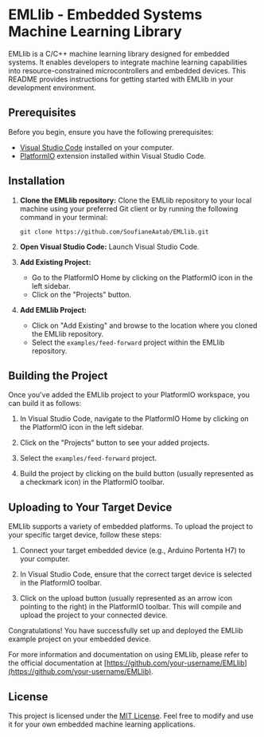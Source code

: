 # EMLlib - Embedded Systems Machine Learning Library

EMLlib is a C/C++ machine learning library designed for embedded systems. It enables developers to integrate machine learning capabilities into resource-constrained microcontrollers and embedded devices. This README provides instructions for getting started with EMLlib in your development environment.

## Prerequisites

Before you begin, ensure you have the following prerequisites:

- [Visual Studio Code](https://code.visualstudio.com/) installed on your computer.
- [PlatformIO](https://platformio.org/) extension installed within Visual Studio Code.

## Installation

1. **Clone the EMLlib repository:** Clone the EMLlib repository to your local machine using your preferred Git client or by running the following command in your terminal:

   ```
   git clone https://github.com/SoufianeAatab/EMLlib.git
   ```

2. **Open Visual Studio Code:** Launch Visual Studio Code.

3. **Add Existing Project:**

   - Go to the PlatformIO Home by clicking on the PlatformIO icon in the left sidebar.
   - Click on the "Projects" button.

4. **Add EMLlib Project:**

   - Click on "Add Existing" and browse to the location where you cloned the EMLlib repository.
   - Select the `examples/feed-forward` project within the EMLlib repository.

## Building the Project

Once you've added the EMLlib project to your PlatformIO workspace, you can build it as follows:

1. In Visual Studio Code, navigate to the PlatformIO Home by clicking on the PlatformIO icon in the left sidebar.

2. Click on the "Projects" button to see your added projects.

3. Select the `examples/feed-forward` project.

4. Build the project by clicking on the build button (usually represented as a checkmark icon) in the PlatformIO toolbar.

## Uploading to Your Target Device

EMLlib supports a variety of embedded platforms. To upload the project to your specific target device, follow these steps:

1. Connect your target embedded device (e.g., Arduino Portenta H7) to your computer.

2. In Visual Studio Code, ensure that the correct target device is selected in the PlatformIO toolbar.

3. Click on the upload button (usually represented as an arrow icon pointing to the right) in the PlatformIO toolbar. This will compile and upload the project to your connected device.

Congratulations! You have successfully set up and deployed the EMLlib example project on your embedded device.

For more information and documentation on using EMLlib, please refer to the official documentation at [https://github.com/your-username/EMLlib](https://github.com/your-username/EMLlib).

## License

This project is licensed under the [MIT License](LICENSE). Feel free to modify and use it for your own embedded machine learning applications.
